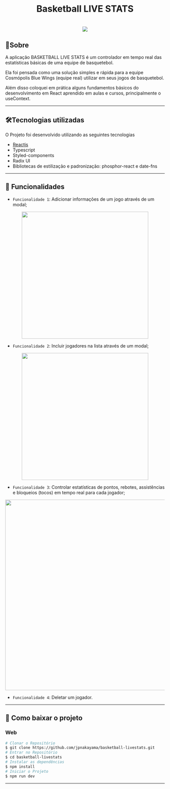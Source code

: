<h1 align="center">Basketball LIVE STATS</h1>

<h1 align="center">
  <img  src="https://user-images.githubusercontent.com/99735564/220702921-1aba1f89-aebe-432c-b700-b149e58818e1.png">
</h1>

## 🧾Sobre

A aplicação BASKETBALL LIVE STATS é um controlador em tempo real das estatísticas básicas de uma equipe de basquetebol.

Ela foi pensada como uma solução simples e rápida para a equipe Cosmópolis Blue Wings (equipe real) utilizar em seus jogos de basquetebol.

Além disso coloquei em prática alguns fundamentos básicos do desenvolvimento em React aprendido em aulas e cursos, principalmente o useContext.

---

## 🛠Tecnologias utilizadas

O Projeto foi desenvolvido utilizando as seguintes tecnologias

- [Reactjs](https://reactjs.org)
- Typescript
- Styled-components
- Radix UI
- Bibliotecas de estilização e padronização: phosphor-react e date-fns

---

## 🔨 Funcionalidades

- `Funcionalidade 1`: Adicionar informações de um jogo através de um modal;
<div align="center">
<img src="https://user-images.githubusercontent.com/99735564/220702481-734bfe0c-778f-4c4a-9663-4c9cdab9f1e2.png" width="400px"/>
</div>

- `Funcionalidade 2`: Incluir jogadores na lista através de um modal;
<div align="center">
<img src="https://user-images.githubusercontent.com/99735564/220702501-839cbb6c-a203-4388-8bbc-0b01a3bb99fd.png" width="400px"/>
</div>

- `Funcionalidade 3`: Controlar estatísticas de pontos, rebotes, assistências e bloqueios (tocos) em tempo real para cada jogador;
<div align="center">
<img src="https://user-images.githubusercontent.com/99735564/220702511-9f4587e8-811c-4628-981f-955117105ad3.png" width="600px"/>
</div>

- `Funcionalidade 4`: Deletar um jogador.

---

## 💾 Como baixar o projeto

### Web

```bash
# Clonar o Repositório
$ git clone https://github.com/jpnakayama/basketball-livestats.git
# Entrar no Repositório
$ cd basketball-livestats
# Instalar as dependências
$ npm install
# Iniciar o Projeto
$ npm run dev
```
---
